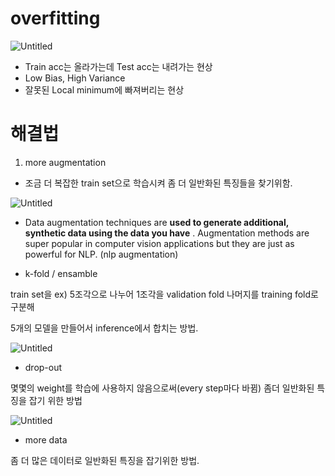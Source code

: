 # overfitting

![Untitled](overfitting%201e48ea9fb70f4e8e86a9a37807ab7180/Untitled.png)

- Train acc는 올라가는데 Test acc는 내려가는 현상
- Low Bias, High Variance
- 잘못된 Local minimum에 빠져버리는 현상

# 해결법

1. more augmentation
- 조금 더 복잡한 train set으로 학습시켜 좀 더 일반화된 특징들을 찾기위함.

![Untitled](overfitting%201e48ea9fb70f4e8e86a9a37807ab7180/Untitled%201.png)

- Data augmentation techniques are **used to generate additional, synthetic data using the data you have**
. Augmentation methods are super popular in computer vision applications but they are just as powerful for NLP. (nlp augmentation)

- k-fold / ensamble

train set을 ex) 5조각으로 나누어 1조각을 validation fold 나머지를 training fold로 구분해

5개의 모델을 만들어서 inference에서 합치는 방법.

![Untitled](overfitting%201e48ea9fb70f4e8e86a9a37807ab7180/Untitled%202.png)

- drop-out

몇몇의 weight를 학습에 사용하지 않음으로써(every step마다 바뀜) 좀더 일반화된 특징을 잡기 위한 방법

![Untitled](overfitting%201e48ea9fb70f4e8e86a9a37807ab7180/Untitled%203.png)

- more data

좀 더 많은 데이터로 일반화된 특징을 잡기위한 방법.